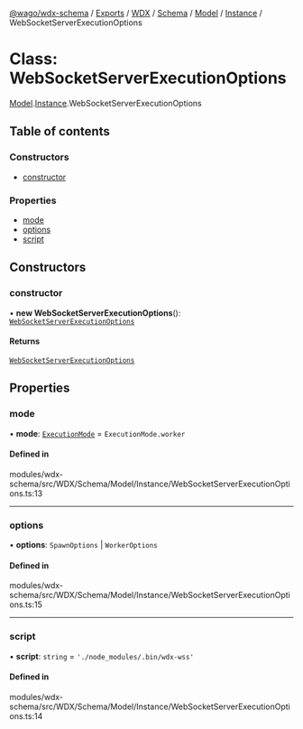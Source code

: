 [@wago/wdx-schema](../README.md) / [Exports](../modules.md) / [WDX](../modules/WDX.md) / [Schema](../modules/WDX.Schema.md) / [Model](../modules/WDX.Schema.Model.md) / [Instance](../modules/WDX.Schema.Model.Instance.md) / WebSocketServerExecutionOptions

# Class: WebSocketServerExecutionOptions

[Model](../modules/WDX.Schema.Model.md).[Instance](../modules/WDX.Schema.Model.Instance.md).WebSocketServerExecutionOptions

## Table of contents

### Constructors

- [constructor](WDX.Schema.Model.Instance.WebSocketServerExecutionOptions.md#constructor)

### Properties

- [mode](WDX.Schema.Model.Instance.WebSocketServerExecutionOptions.md#mode)
- [options](WDX.Schema.Model.Instance.WebSocketServerExecutionOptions.md#options)
- [script](WDX.Schema.Model.Instance.WebSocketServerExecutionOptions.md#script)

## Constructors

### constructor

• **new WebSocketServerExecutionOptions**(): [`WebSocketServerExecutionOptions`](WDX.Schema.Model.Instance.WebSocketServerExecutionOptions.md)

#### Returns

[`WebSocketServerExecutionOptions`](WDX.Schema.Model.Instance.WebSocketServerExecutionOptions.md)

## Properties

### mode

• **mode**: [`ExecutionMode`](../enums/WDX.Schema.Model.Instance.ExecutionMode.md) = `ExecutionMode.worker`

#### Defined in

modules/wdx-schema/src/WDX/Schema/Model/Instance/WebSocketServerExecutionOptions.ts:13

___

### options

• **options**: `SpawnOptions` \| `WorkerOptions`

#### Defined in

modules/wdx-schema/src/WDX/Schema/Model/Instance/WebSocketServerExecutionOptions.ts:15

___

### script

• **script**: `string` = `'./node_modules/.bin/wdx-wss'`

#### Defined in

modules/wdx-schema/src/WDX/Schema/Model/Instance/WebSocketServerExecutionOptions.ts:14
